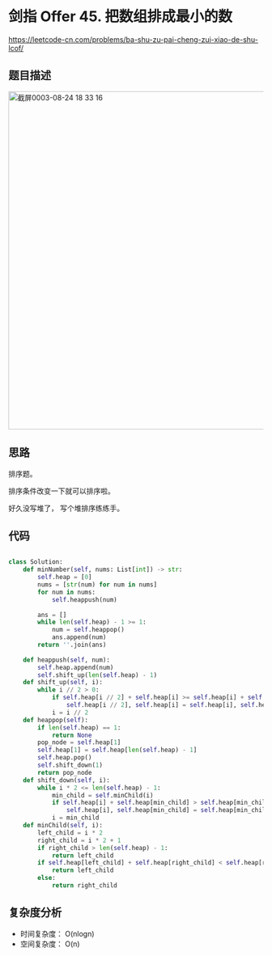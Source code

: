剑指 Offer 45. 把数组排成最小的数
====
https://leetcode-cn.com/problems/ba-shu-zu-pai-cheng-zui-xiao-de-shu-lcof/

## 题目描述
<img width="669" alt="截屏0003-08-24 18 33 16" src="https://user-images.githubusercontent.com/10908630/130594634-e2500702-4c6d-4a85-9bed-3f2a85a24221.png">

## 思路
排序题。

排序条件改变一下就可以排序啦。

好久没写堆了， 写个堆排序练练手。

## 代码
```python

class Solution:
    def minNumber(self, nums: List[int]) -> str:
        self.heap = [0]
        nums = [str(num) for num in nums]
        for num in nums:
            self.heappush(num)
        
        ans = []
        while len(self.heap) - 1 >= 1:
            num = self.heappop()
            ans.append(num)
        return ''.join(ans)
    
    def heappush(self, num):
        self.heap.append(num)
        self.shift_up(len(self.heap) - 1)
    def shift_up(self, i):
        while i // 2 > 0:
            if self.heap[i // 2] + self.heap[i] >= self.heap[i] + self.heap[i // 2]:
                self.heap[i // 2], self.heap[i] = self.heap[i], self.heap[i // 2]
            i = i // 2
    def heappop(self):
        if len(self.heap) == 1:
            return None
        pop_node = self.heap[1]
        self.heap[1] = self.heap[len(self.heap) - 1]
        self.heap.pop()
        self.shift_down(1)
        return pop_node
    def shift_down(self, i):
        while i * 2 <= len(self.heap) - 1:
            min_child = self.minChild(i)
            if self.heap[i] + self.heap[min_child] > self.heap[min_child] + self.heap[i]:
                self.heap[i], self.heap[min_child] = self.heap[min_child], self.heap[i]
            i = min_child
    def minChild(self, i):
        left_child = i * 2
        right_child = i * 2 + 1
        if right_child > len(self.heap) - 1:
            return left_child
        if self.heap[left_child] + self.heap[right_child] < self.heap[right_child] + self.heap[left_child]:
            return left_child
        else:
            return right_child
```

## 复杂度分析
- 时间复杂度： O(nlogn)
- 空间复杂度： O(n)
